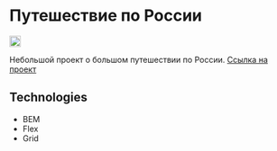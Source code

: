 # Путешествие по России 
<img src="https://i.imgur.com/I6dO1UX.png" height=20>

Небольшой проект о большом путешествии по России.
[Ссылка на проект](https://fl0ppat.github.io/russian-travel/)

## Technologies

- BEM
- Flex
- Grid
